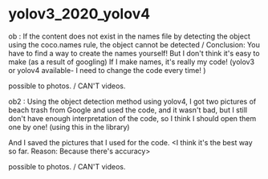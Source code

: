 # yolov3_2020_yolov4

ob : If the content does not exist in the names file by detecting the object using the coco.names rule, the object cannot be detected /
Conclusion: You have to find a way to create the names yourself! But I don't think it's easy to make (as a result of googling) 
If I make names, it's really my code! (yolov3 or yolov4 available- I need to change the code every time! )

possible to photos. / CAN'T videos.

ob2 : Using the object detection method using yolov4, I got two pictures of beach trash from Google and used the code, and it wasn't bad, 
but I still don't have enough interpretation of the code, so I think I should open them one by one! (using this in the library) 

And I saved the pictures that I used for the code. <I think it's the best way so far. Reason: Because there's accuracy> 

possible to photos. / CAN'T videos.
